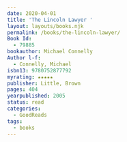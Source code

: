 ```yaml
---
date: 2020-04-01
title: 'The Lincoln Lawyer '
layout: layouts/books.njk
permalink: /books/the-lincoln-lawyer/
Book Id:
  - 79885
bookauthor: Michael Connelly
Author l-f:
  - Connelly, Michael
isbn13: 9780752877792
myrating: ★★★★★
publisher: Little, Brown
pages: 404
yearpublished: 2005
status: read
categories:
  - GoodReads
tags:
  - books
---
```

